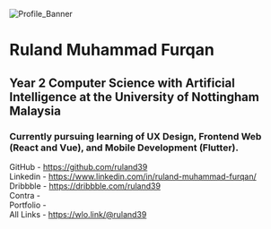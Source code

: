 ![Profile_Banner](https://user-images.githubusercontent.com/64399691/212365650-a581fae7-75dd-4731-9324-f1b4845c8df0.png)
# Ruland Muhammad Furqan
## Year 2 Computer Science with Artificial Intelligence at the University of Nottingham Malaysia  
### Currently pursuing learning of UX Design, Frontend Web (React and Vue), and Mobile Development (Flutter).    
GitHub - https://github.com/ruland39  
Linkedin - https://www.linkedin.com/in/ruland-muhammad-furqan/  
Dribbble - https://dribbble.com/ruland39  
Contra -   
Portfolio -   
All Links - https://wlo.link/@ruland39  

<!---
ruland39/ruland39 is a ✨ special ✨ repository because its `README.md` (this file) appears on your GitHub profile.
You can click the Preview link to take a look at your changes.
--->
